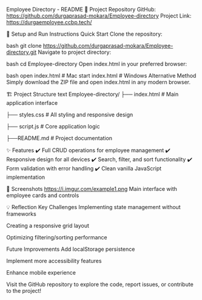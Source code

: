 Employee Directory - README 
📌 Project Repository GitHub: https://github.com/durgaprasad-mokara/Employee-directory 
Project Link: https://durgaemployee.ccbp.tech/

🚀 Setup and Run Instructions Quick Start Clone the repository:

bash git clone https://github.com/durgaprasad-mokara/Employee-directory.git 
Navigate to project directory:

bash cd Employee-directory Open index.html in your preferred browser:

bash open index.html # Mac start index.html # Windows Alternative Method Simply download the ZIP file and open index.html in any modern browser.

🏗️ Project Structure text Employee-directory/ 
├── index.html # Main application interface 

├── styles.css # All styling and responsive design 

├── script.js # Core application logic 

├──README.md # Project documentation 

✨ Features 
✔️ Full CRUD operations for employee management 
✔️ Responsive design for all devices 
✔️ Search, filter, and sort functionality 
✔️ Form validation with error handling 
✔️ Clean vanilla JavaScript implementation

📸 Screenshots https://i.imgur.com/example1.png Main interface with employee cards and controls

💡 Reflection Key Challenges Implementing state management without frameworks

Creating a responsive grid layout

Optimizing filtering/sorting performance

Future Improvements Add localStorage persistence

Implement more accessibility features

Enhance mobile experience

Visit the GitHub repository to explore the code, report issues, or contribute to the project!
